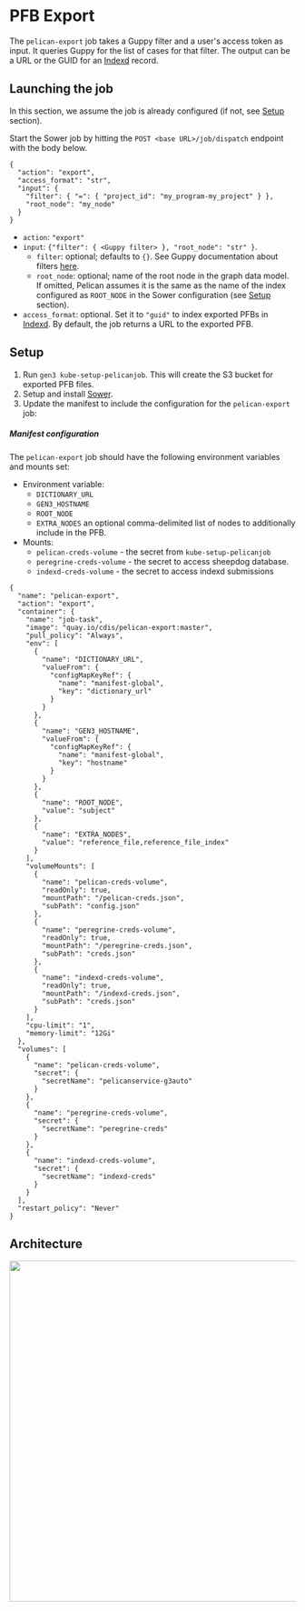 # PFB Export

The `pelican-export` job takes a Guppy filter and a user's access token as input. It queries Guppy for the list of cases for that filter. The output can be a URL or the GUID for an [Indexd](https://github.com/uc-cdis/indexd) record.

## Launching the job

In this section, we assume the job is already configured (if not, see [Setup](#setup) section).

Start the Sower job by hitting the `POST <base URL>/job/dispatch` endpoint with the body below.

```
{
  "action": "export",
  "access_format": "str",
  "input": {
    "filter": { "=": { "project_id": "my_program-my_project" } },
    "root_node": "my_node"
  }
}
```

- `action`: `"export"`
- `input`: `{"filter": { <Guppy filter> }, "root_node": "str" }`.
  - `filter`: optional; defaults to `{}`. See Guppy documentation about filters [here](https://github.com/uc-cdis/guppy/blob/master/doc/queries.md#filter).
  - `root_node`: optional; name of the root node in the graph data model. If omitted, Pelican assumes it is the same as the name of the index configured as `ROOT_NODE` in the Sower configuration (see [Setup](#setup) section).
- `access_format`: optional. Set it to `"guid"` to index exported PFBs in [Indexd](https://github.com/uc-cdis/indexd). By default, the job returns a URL to the exported PFB.

## Setup

1. Run `gen3 kube-setup-pelicanjob`. This will create the S3 bucket for exported PFB files.
2. Setup and install [Sower](https://github.com/uc-cdis/sower).
3. Update the manifest to include the configuration for the `pelican-export` job:

##### Manifest configuration

The `pelican-export` job should have the following environment variables and mounts set:

* Environment variable:
    * `DICTIONARY_URL`
    * `GEN3_HOSTNAME`
    * `ROOT_NODE`
    * `EXTRA_NODES` an optional comma-delimited list of nodes to additionally include in the PFB.
* Mounts:
    * `pelican-creds-volume` - the secret from `kube-setup-pelicanjob`
    * `peregrine-creds-volume` - the secret to access sheepdog database.
    * `indexd-creds-volume` - the secret to access indexd submissions

```
{
  "name": "pelican-export",
  "action": "export",
  "container": {
    "name": "job-task",
    "image": "quay.io/cdis/pelican-export:master",
    "pull_policy": "Always",
    "env": [
      {
        "name": "DICTIONARY_URL",
        "valueFrom": {
          "configMapKeyRef": {
            "name": "manifest-global",
            "key": "dictionary_url"
          }
        }
      },
      {
        "name": "GEN3_HOSTNAME",
        "valueFrom": {
          "configMapKeyRef": {
            "name": "manifest-global",
            "key": "hostname"
          }
        }
      },
      {
        "name": "ROOT_NODE",
        "value": "subject"
      },
      {
        "name": "EXTRA_NODES",
        "value": "reference_file,reference_file_index"
      }
    ],
    "volumeMounts": [
      {
        "name": "pelican-creds-volume",
        "readOnly": true,
        "mountPath": "/pelican-creds.json",
        "subPath": "config.json"
      },
      {
        "name": "peregrine-creds-volume",
        "readOnly": true,
        "mountPath": "/peregrine-creds.json",
        "subPath": "creds.json"
      },
      {
        "name": "indexd-creds-volume",
        "readOnly": true,
        "mountPath": "/indexd-creds.json",
        "subPath": "creds.json"
      }
    ],
    "cpu-limit": "1",
    "memory-limit": "12Gi"
  },
  "volumes": [
    {
      "name": "pelican-creds-volume",
      "secret": {
        "secretName": "pelicanservice-g3auto"
      }
    },
    {
      "name": "peregrine-creds-volume",
      "secret": {
        "secretName": "peregrine-creds"
      }
    },
    {
      "name": "indexd-creds-volume",
      "secret": {
        "secretName": "indexd-creds"
      }
    }
  ],
  "restart_policy": "Never"
}
```

## Architecture

<a href="https://www.lucidchart.com/publicSegments/view/78ed9fc6-6ab4-4035-8bda-9bd4269cce05/image.png"><img src="https://www.lucidchart.com/publicSegments/view/78ed9fc6-6ab4-4035-8bda-9bd4269cce05/image.png" width="600" /></a>

